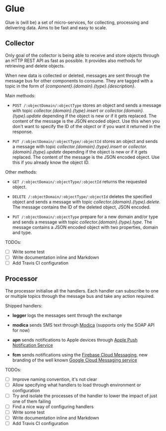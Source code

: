 Glue
====

Glue is (will be) a set of micro-services, for collecting, processing and
 delivering data. Aims to be fast and easy to scale.

Collector
---------

Only goal of the collector is being able to receive and store objects 
 through an HTTP REST API as fast as possible. It provides also methods 
 for retrieving and delete objects.

When new data is collected or deleted, messages are sent through the
 message bus for other components to consume. They are tagged with a topic
 in the form of *{component}.{domain}.{type}.{description}*.

Main methods:

- `POST /:objectDomain/:objectType` stores an object and sends a
  message with topic *collector.{domain}.{type}.insert* or 
  *collector.{domain}.{type}.update* depending if the object is new or if
  it gets replaced. The content of the message is the JSON encoded object.
  Use this when you don't want to specify the ID of the object or if you
  want it returned in the response.

- `PUT /:objectDomain/:objectType/:objectId` stores an object and sends a
  message with topic *collector.{domain}.{type}.insert* or 
  *collector.{domain}.{type}.update* depending if the object is new or if
  it gets replaced. The content of the message is the JSON encoded object.
  Use this if you already know the object ID.

Other methods:

- `GET /:objectDomain/:objectType/:objectId` returns the requested object.

- `DELETE /:objectDomain/:objectType/:objectId` deletes the specified object
  and sends a message with topic *collector.{domain}.{type}.delete*. The 
  message contains the ID of the deleted object, JSON encoded.

- `PUT /:objectDomain/:objectType` prepare for a new domain and/or type and
  sends a message with topic *collector.{domain}.{type}.type*. The message
  contains a JSON encoded object with two properties, domain and type.

TODOs:

- [ ] Write some test
- [ ] Write documentation inline and Markdown
- [ ] Add Travis CI configuration
 
Processor
---------

The processor initialise all the handlers. Each handler can subscribe to
 one or multiple topics through the message bus and take any action
 required.
 
Shipped handlers:

- **logger** logs the messages sent through the exchange

- **modica** sends SMS text through [Modica](http://www.modicagroup.com/)
  (supports only the SOAP API for now)

- **apn** sends notifications to Apple devices through 
  [Apple Push Notification Service](https://developer.apple.com/notifications/)

- **fcm** sends notifications using the 
  [Firebase Cloud Messaging](https://firebase.google.com/docs/cloud-messaging/),
  new branding of the well known 
  [Google Cloud Messaging service](https://firebase.google.com/support/faq/#gcm-fcm)

TODOs:

- [ ] Improve naming convention, it's not clear
- [ ] Allow specifying what handlers to load through environment or 
  configuration
- [ ] Try and isolate the processes of the handler to lower the impact
  of just one of them failing
- [ ] Find a nice way of configuring handlers
- [ ] Write some test
- [ ] Write documentation inline and Markdown
- [ ] Add Travis CI configuration
